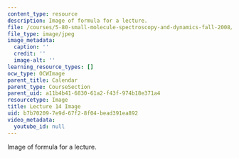 ```yaml
---
content_type: resource
description: Image of formula for a lecture.
file: /courses/5-80-small-molecule-spectroscopy-and-dynamics-fall-2008/b7b702097e9d67f28f04bead391ea892_lec14image.jpg
file_type: image/jpeg
image_metadata:
  caption: ''
  credit: ''
  image-alt: ''
learning_resource_types: []
ocw_type: OCWImage
parent_title: Calendar
parent_type: CourseSection
parent_uid: a11b4b41-6830-61a2-f43f-974b18e371a4
resourcetype: Image
title: Lecture 14 Image
uid: b7b70209-7e9d-67f2-8f04-bead391ea892
video_metadata:
  youtube_id: null
---
```

Image of formula for a lecture.


